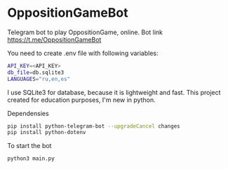 # OppositionGameBot
Telegram bot to play OppositionGame, online. Bot link https://t.me/OppositionGameBot

You need to create .env file with following variables:
```bash
API_KEY=<API_KEY>
db_file=db.sqlite3
LANGUAGES="ru,en,es"
```

I use SQLite3 for database, because it is lightweight and fast.
This project created for education purposes, I'm new in python.

Dependensies
```bash
pip install python-telegram-bot --upgradeCancel changes
pip install python-dotenv
```

To start the bot
```bash
python3 main.py
```
